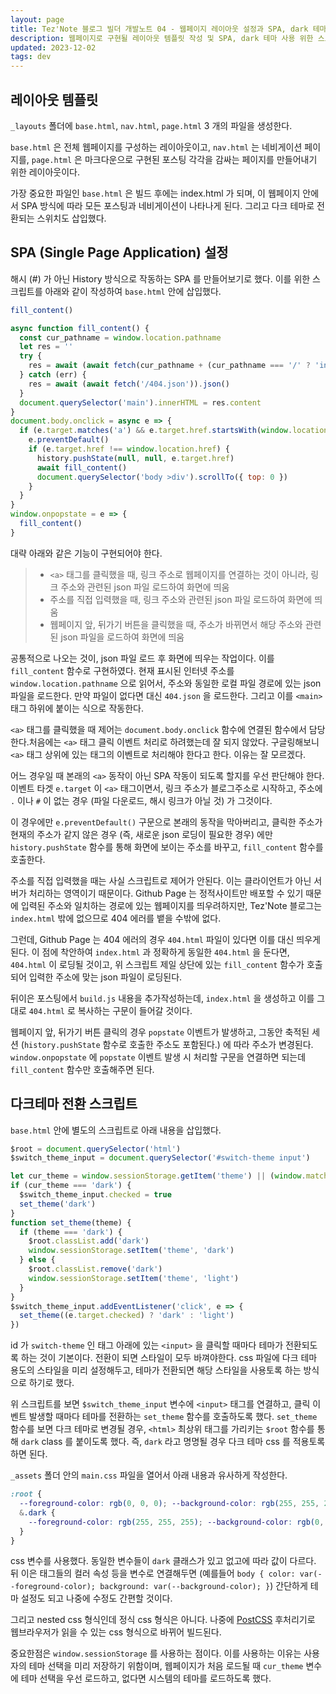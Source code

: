```yaml
---
layout: page
title: Tez'Note 블로그 빌더 개발노트 04 - 웹페이지 레이아웃 설정과 SPA, dark 테마 스크립트
description: 웹페이지로 구현될 레이아웃 템플릿 작성 및 SPA, dark 테마 사용 위한 스크립트 구문 설정 
updated: 2023-12-02
tags: dev
---
```


## 레이아웃 템플릿

`_layouts` 폴더에 `base.html`, `nav.html`, `page.html` 3 개의 파일을 생성한다.

`base.html` 은 전체 웹페이지를 구성하는 레이아웃이고, `nav.html` 는 네비게이션 페이지를, `page.html` 은 마크다운으로 구현된 포스팅 각각을 감싸는 페이지를 만들어내기 위한 레이아웃이다.

가장 중요한 파일인 `base.html` 은 빌드 후에는 index.html 가 되며, 이 웹페이지 안에서 SPA 방식에 따라 모든 포스팅과 네비게이션이 나타나게 된다. 그리고 다크 테마로 전환되는 스위치도 삽입했다.

## SPA (Single Page Application) 설정

해시 (#) 가 아닌 History 방식으로 작동하는 SPA 를 만들어보기로 했다. 이를 위한 스크립트를 아래와 같이 작성하여 `base.html` 안에 삽입했다.

```js
fill_content()

async function fill_content() {
  const cur_pathname = window.location.pathname
  let res = ''
  try {
    res = await (await fetch(cur_pathname + (cur_pathname === '/' ? 'index.json' : '.json'))).json()
  } catch (err) {
    res = await (await fetch('/404.json')).json()
  }
  document.querySelector('main').innerHTML = res.content
}
document.body.onclick = async e => {
  if (e.target.matches('a') && e.target.href.startsWith(window.location.origin) && !e.target.getAttribute('href').match(/[.#]/)) {
    e.preventDefault()
    if (e.target.href !== window.location.href) {
      history.pushState(null, null, e.target.href)
      await fill_content()
      document.querySelector('body >div').scrollTo({ top: 0 })
    }
  }
}
window.onpopstate = e => {
  fill_content()
}
```

대략 아래와 같은 기능이 구현되어야 한다.

> - `<a>` 태그를 클릭했을 때, 링크 주소로 웹페이지를 연결하는 것이 아니라, 링크 주소와 관련된 json 파일 로드하여 화면에 띄움
> - 주소를 직접 입력했을 때, 링크 주소와 관련된 json 파일 로드하여 화면에 띄움
> - 웹페이지 앞, 뒤가기 버튼을 클릭했을 때, 주소가 바뀌면서 해당 주소와 관련된 json 파일을 로드하여 화면에 띄움

공통적으로 나오는 것이, json 파일 로드 후 화면에 띄우는 작업이다. 이를 `fill_content` 함수로 구현하였다. 현재 표시된 인터넷 주소를 `window.location.pathname` 으로 읽어서, 주소와 동일한 로컬 파일 경로에 있는 json 파일을 로드한다. 만약 파일이 없다면 대신 `404.json` 을 로드한다. 그리고 이를 `<main>` 태그 하위에 붙이는 식으로 작동한다.

`<a>` 태그를 클릭했을 때 제어는 `document.body.onclick` 함수에 연결된 함수에서 담당한다.처음에는 `<a>` 태그 클릭 이벤트 처리로 하려했는데 잘 되지 않았다. 구글링해보니 `<a>` 태그 상위에 있는 태그의 이벤트로 처리해야 한다고 한다. 이유는 잘 모르겠다. 

어느 경우일 때 본래의 `<a>` 동작이 아닌 SPA 작동이 되도록 할지를 우선 판단해야 한다. 이벤트 타겟 `e.target` 이 `<a>` 태그이면서, 링크 주소가 블로그주소로 시작하고, 주소에 `.` 이나 `#` 이 없는 경우 (파일 다운로드, 해시 링크가 아닐 것) 가 그것이다.

이 경우에만 `e.preventDefault()` 구문으로 본래의 동작을 막아버리고, 클릭한 주소가 현재의 주소가 같지 않은 경우 (즉, 새로운 json 로딩이 필요한 경우) 에만 `history.pushState` 함수를 통해 화면에 보이는 주소를 바꾸고, `fill_content` 함수를 호출한다.

주소를 직접 입력했을 때는 사실 스크립트로 제어가 안된다. 이는 클라이언트가 아닌 서버가 처리하는 영역이기 때문이다. Github Page 는 정적사이트만 배포할 수 있기 때문에 입력된 주소와 일치하는 경로에 있는 웹페이지를 띄우려하지만, Tez'Note 블로그는 `index.html` 밖에 없으므로 404 에러를 뱉을 수밖에 없다.

그런데, Github Page 는 404 에러의 경우 `404.html` 파일이 있다면 이를 대신 띄우게 된다. 이 점에 착안하여 `index.html` 과 정확하게 동일한 `404.html` 을 둔다면, `404.html` 이 로딩될 것이고, 위 스크립트 제일 상단에 있는 `fill_content` 함수가 호출되어 입력한 주소에 맞는 json 파일이 로딩된다.

뒤이은 포스팅에서 `build.js` 내용을 추가작성하는데, `index.html` 을 생성하고 이를 그대로 `404.html` 로 복사하는 구문이 들어갈 것이다.

웹페이지 앞, 뒤가기 버튼 클릭의 경우 `popstate` 이벤트가 발생하고, 그동안 축적된 세션 (`history.pushState` 함수로 호출한 주소도 포함된다.) 에 따라 주소가 변경된다. `window.onpopstate` 에 `popstate` 이벤트 발생 시 처리할 구문을 연결하면 되는데 `fill_content` 함수만 호출해주면 된다.

## 다크테마 전환 스크립트

`base.html` 안에 별도의 스크립트로 아래 내용을 삽입했다.

```js
$root = document.querySelector('html')
$switch_theme_input = document.querySelector('#switch-theme input')

let cur_theme = window.sessionStorage.getItem('theme') || (window.matchMedia && window.matchMedia('(prefers-color-scheme: dark)').matches  ? 'dark' : 'light')
if (cur_theme === 'dark') {
  $switch_theme_input.checked = true
  set_theme('dark')
}
function set_theme(theme) {
  if (theme === 'dark') {
    $root.classList.add('dark')
    window.sessionStorage.setItem('theme', 'dark')
  } else {
    $root.classList.remove('dark')
    window.sessionStorage.setItem('theme', 'light')
  }
}
$switch_theme_input.addEventListener('click', e => {
  set_theme((e.target.checked) ? 'dark' : 'light')
})
```

id 가 `switch-theme` 인 태그 아래에 있는 `<input>` 을 클릭할 때마다 테마가 전환되도록 하는 것이 기본이다. 전환이 되면 스타일이 모두 바껴야한다. css 파일에 다크 테마 용도의 스타일을 미리 설정해두고, 테마가 전환되면 해당 스타일을 사용토록 하는 방식으로 하기로 했다.

위 스크립트를 보면 `$switch_theme_input` 변수에 `<input>` 태그를 연결하고, 클릭 이벤트 발생할 때마다 테마를 전환하는 `set_theme` 함수를 호출하도록 했다. `set_theme` 함수를 보면 다크 테마로 변경될 경우, `<html>` 최상위 태그를 가리키는 `$root` 함수를 통해 `dark` class 를 붙이도록 했다. 즉, `dark` 라고 명명될 경우 다크 테마 css 를 적용토록 하면 된다.

`_assets` 폴더 안의 `main.css` 파일을 열어서 아래 내용과 유사하게 작성한다.

```css
:root {
  --foreground-color: rgb(0, 0, 0); --background-color: rgb(255, 255, 255);
  &.dark {
    --foreground-color: rgb(255, 255, 255); --background-color: rgb(0, 0, 0);
  }
}
```

css 변수를 사용했다. 동일한 변수들이 `dark` 클래스가 있고 없고에 따라 값이 다르다. 뒤 이은 태그들의 컬러 속성 등을 변수로 연결해두면 (예를들어 `body { color: var(--foreground-color); background: var(--background-color); }`) 간단하게 테마 설정도 되고 나중에 수정도 간편할 것이다.

그리고 nested css 형식인데 정식 css 형식은 아니다. 나중에 [PostCSS](https://postcss.org/) 후처리기로 웹브라우저가 읽을 수 있는 css 형식으로 바뀌어 빌드된다.

중요한점은 `window.sessionStorage` 를 사용하는 점이다. 이를 사용하는 이유는 사용자의 테마 선택을 미리 저장하기 위함이며, 웹페이지가 처음 로드될 때 `cur_theme` 변수에 테마 선택을 우선 로드하고, 없다면 시스템의 테마를 로드하도록 했다.